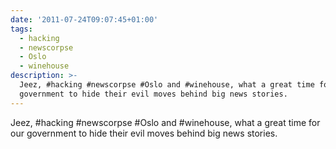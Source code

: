 ```yaml
---
date: '2011-07-24T09:07:45+01:00'
tags:
  - hacking
  - newscorpse
  - Oslo
  - winehouse
description: >-
  Jeez, #hacking #newscorpse #Oslo and #winehouse, what a great time for our
  government to hide their evil moves behind big news stories.
---
```

Jeez, #hacking #newscorpse #Oslo and #winehouse, what a great time for our government to hide their evil moves behind big news stories.
